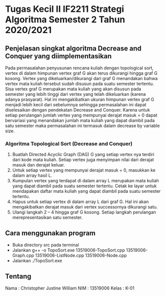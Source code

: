 # Tugas Kecil II IF2211 Strategi Algoritma Semester 2 Tahun 2020/2021

## Penjelasan singkat algoritma Decrease and Conquer yang diimplementasikan
Pada  permasalahan  penyusunan  rencana  kuliah  dengan  topological  sort,  vertex  di  dalam himpunan  vertex  graf  G  akan  terus  dikurangi  hingga  graf  G  kosong.  Vertex  yang dikeluarkan/dikurangi  dari  graf  G  menandakan  bahwa  vertex  mata  kuliah  tersebut  sudah disusun pada suatu semester tertentu. Sisa vertex graf G merupakan mata kuliah yang akan disusun pada semester yang lebih tinggi dari vertex yang telah dikeluarkan (karena adanya prasyarat). Hal ini mengakibatkan ukuran himpunan vertex graf G menjadi lebih kecil dari sebelumnya sehingga permasalahan ini dapat diselesaikan dengan pendekatan Decrease and Conquer. Karena untuk setiap perulangan jumlah vertex yang mempunyai derajat masuk = 0 dapat bervariasi yang menandakan jumlah mata kuliah yang dapat diambil pada satu semester maka permasalahan ini termasuk dalam decrease by variable size. 

### Algoritma Topological Sort (Decrease and Conquer)
1.  Buatlah Directed Acyclic Graph (DAG) G yang setiap vertex nya terdiri dari kode mata kuliah. Setiap vertex juga menyimpan nilai dari derajat masuk dan derajat keluar. 
2.  Untuk setiap vertex yang mempunyai derajat masuk = 0, masukkan ke dalam array hasil L. 
3.  Kumpulan  vertex  yang  terdapat  di  dalam  array  L  merupakan  mata  kuliah  yang  dapat diambil pada suatu semester tertentu. Cetak ke layar untuk mendapakan daftar mata kuliah yang dapat diambil pada suatu semester tertentu. 
4.  Hapus untuk setiap vertex di dalam array L dari graf G. Hal ini akan mengakibatkan derajat masuk dari vertex successornya dikurangi satu. 
5.  Ulangi langkah 2 – 4 hingga graf G kosong. Setiap langkah perulangan merepresentasikan satu semester.

## Cara menggunakan program
- Buka directory src pada terminal
- Jalankan g++ -o TopoSort.exe 13519006-TopoSort.cpp 13519006-Graph.cpp 13519006-ListNode.cpp 13519006-Node.cpp
- Jalankan ./TopoSort.exe

## Tentang
Nama  : Christopher Justine William
NIM   : 13519006
Kelas : K-01
